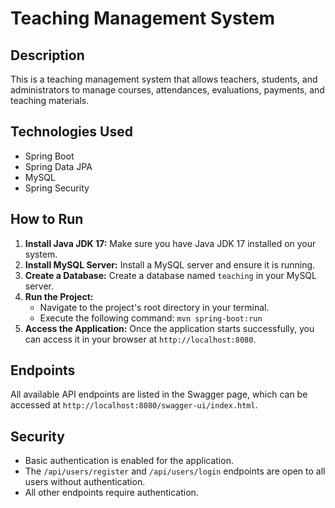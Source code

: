 # Teaching Management System

## Description

This is a teaching management system that allows teachers, students, and administrators to manage courses, attendances, evaluations, payments, and teaching materials.

## Technologies Used

*   Spring Boot
*   Spring Data JPA
*   MySQL
*   Spring Security

## How to Run

1.  **Install Java JDK 17:** Make sure you have Java JDK 17 installed on your system.
2.  **Install MySQL Server:** Install a MySQL server and ensure it is running.
3.  **Create a Database:** Create a database named `teaching` in your MySQL server.
4.  **Run the Project:**
    *   Navigate to the project's root directory in your terminal.
    *   Execute the following command: `mvn spring-boot:run`
5.  **Access the Application:** Once the application starts successfully, you can access it in your browser at `http://localhost:8080`.

## Endpoints

All available API endpoints are listed in the Swagger page, which can be accessed at `http://localhost:8080/swagger-ui/index.html`.

## Security

*   Basic authentication is enabled for the application.
*   The `/api/users/register` and `/api/users/login` endpoints are open to all users without authentication.
*   All other endpoints require authentication.